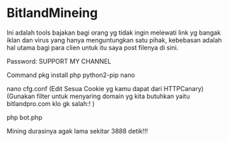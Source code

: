 # BitlandMineing
Ini adalah tools bajakan bagi orang yg tidak ingin melewati link yg bangak iklan dan virus yang hanya menguntungkan satu pihak, kebebasan adalah hal utama bagi para clien untuk itu saya post filenya di sini. 

Password: SUPPORT MY CHANNEL

Command
pkg install php python2-pip nano

nano cfg.conf
(Edit Sesua Cookie yg kamu dapat dari HTTPCanary)
(Gunakan filter untuk menyaring domain yg kita butuhkan yaitu bitlandpro.com klo gk salah:! )

php bot.php

Mining durasinya agak lama sekitar 3888 detik!!!
